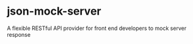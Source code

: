 # json-mock-server
A flexible RESTful API provider for front end developers to mock server response
